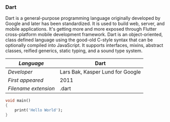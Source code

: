 ### Dart
Dart is a general-purpose programming language originally developed by Google and later has been standardized. It is used to build web, server, and mobile applications. It's getting more and more exposed through Flutter cross-platform mobile development framework. Dart is an object-oriented, class defined language using the good-old C-style syntax that can be optionally compiled into JavaScript. It supports interfaces, mixins, abstract classes, reified generics, static typing, and a sound type system.

|_Language_|Dart|
|-|-|
|_Developer_|Lars Bak, Kasper Lund for Google|
|_First appeared_|2011|
|_Filename extension_|.dart|

```HelloWorld.dart
void main()
{
    print('Hello World');
}